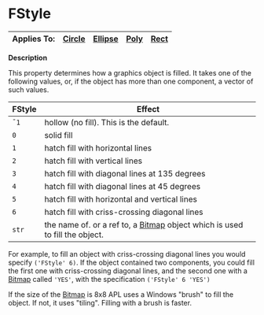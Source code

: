 




<h1 class="heading"><span class="name">FStyle</span></h1>

| Applies To: | [Circle](./circle.md) | [Ellipse](./ellipse.md) | [Poly](./poly.md) | [Rect](./rect.md) |
| --- | --- | --- | --- | ---  |


**Description**


This property determines how a graphics object is filled. It takes one of the following values, or, if the object has more than one component, a vector of such values.


| FStyle | Effect |
| --- | ---  |
| `¯1` | hollow (no fill). This is the default. |
| `0` | solid fill |
| `1` | hatch fill with horizontal lines |
| `2` | hatch fill with vertical lines |
| `3` | hatch fill with diagonal lines at 135 degrees |
| `4` | hatch fill with diagonal lines at 45 degrees |
| `5` | hatch fill with horizontal and vertical lines |
| `6` | hatch fill with criss-crossing diagonal lines |
| `str` | the name of. or a ref to, a [Bitmap](./bitmap.md) object which is used to fill the object. |


For example, to fill an object with criss-crossing diagonal lines you would specify `('FStyle' 6)`. If the object contained two components, you could fill the first one with criss-crossing diagonal lines, and the second one with a [Bitmap](./bitmap.md) called `'YES'`, with the specification `('FStyle' 6 'YES')`


If the size of the [Bitmap](./bitmap.md) is 8x8 APL uses a Windows "brush" to fill the object. If not, it uses "tiling". Filling with a brush is faster.



